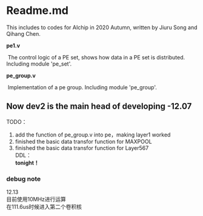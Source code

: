 # Readme.md

This includes to codes for AIchip in 2020 Autumn, written by Jiuru Song and Qihang Chen. 

**pe1.v**

​	The control logic of a PE set, shows how data in a PE set is distributed. Including module 'pe_set'.

**pe_group.v**

​	Implementation of a pe group. Including module 'pe_group'.

## Now dev2 is the main head of developing -12.07
TODO：
1. add the function of pe_group.v into pe，making layer1 worked
2. finished the basic data transfor function for MAXPOOL
3. finished the basic data transfor function for Layer567  
DDL：   
**tonight！**


### debug note
12.13   
目前使用10MHz进行运算   
在111.6us时候进入第二个卷积核   
